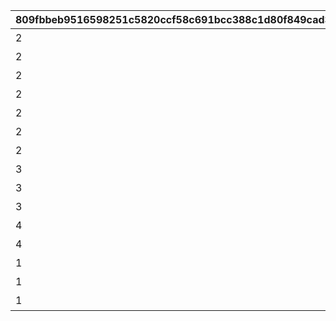 |809fbbeb9516598251c5820ccf58c691bcc388c1d80f849cad39c86c3f1bd5d6|c1bc4caecc0c779750acc8aa665d558d0e67a1f5a3feedefcba3df7a1f39dfba|0528711d36564e334aa6b3fcf2e842b542c0d6fd72971c10d0118efa0df8df5a|8264f566d7cc89275be7497e60f7167d2a840cc6e832666c46d56679e8172e2b|545250d4086659483445e7b175948deaab4f04dad93bcfa85f16c7f8d9a874b9|f0e2937ce745b5eb4575b1f17c9e48267cd69ae9081fd1e0cdc8a571e4bfacc6|a428f7c54fa5499ffeb38aa238c1e24ceb12d2674baf97c878777d463b752c5a|5241f04a77d5162242284cc888f64e47b4415cded27218095907acb3c7271b3e|4dbd3607f54523c0c66544da5048602ee4dd51d62d018d07cb8319eee4a01a4f|2fc8a599c4fd2f9d93969ace159fbcc6ac538b83a4b0030c009b7da5334cb54f|
| --- | --- | --- | --- | --- | --- | --- | --- | --- | --- |
|2|1000|訓練はまだ\nここからですわ|1|2|2|3000|vo_minigame_1013_icon_1_002_001|vo_minigame_1013_icon_2_002_001|調子が上がって\nきたなっ|
|2|5000|クスクス、悪くない\n流れですわね|2|2|2|3000|vo_minigame_1013_icon_1_003_001|vo_minigame_1013_icon_2_003_001|ほらほら、\nまだいけるだろ？|
|2|10000|すばらしい\n記録ですわ|3|2|3|3000|vo_minigame_1013_icon_1_004_001|vo_minigame_1013_icon_2_004_001|へへっ、おまえら\nやるじゃねえか！|
|2|10000|乗りに乗って\nいますわね|4|3|3|3000|vo_minigame_1013_icon_1_005_001|vo_minigame_1013_icon_2_005_001|あたしたちはまだ\n止まらねえぜ！|
|2|10000|まだまだ行きます\nついてきなさい|5|3|3|3000|vo_minigame_1013_icon_1_005_002|vo_minigame_1013_icon_2_005_002|見てろよ！\nマコト班の快進撃だ！|
|2|10000|エリコ班の\n本領発揮ですわ！|6|3|3|3000|vo_minigame_1013_icon_1_005_003|vo_minigame_1013_icon_2_005_003|うおぉぉっ！\n絶好調だぜ！|
|2|0|ここからは\n前人未到の領域です！|7|4|3|3000|vo_minigame_1013_icon_1_006_001|vo_minigame_1013_icon_2_006_001|どこまで行けるか\n楽しみだなっ！|
|3|1|厄介でしたわ…|8|5|4|1000|vo_minigame_1013_icon_1_007_001|vo_minigame_1013_icon_2_007_001|まだ諦めんなよっ|
|3|1|油断大敵です|9|5|4|1000|vo_minigame_1013_icon_1_007_002|vo_minigame_1013_icon_2_007_002|冷やっとしたぜ…！|
|3|1|忌々しいっ…|10|5|4|1000|vo_minigame_1013_icon_1_007_003|vo_minigame_1013_icon_2_007_003|弱音を吐くなっ|
|4|99|大所帯ですわね|11|6|3|1500|vo_minigame_1013_icon_1_008_001|vo_minigame_1013_icon_2_008_001|マコト班集合！|
|4|99|エリコ班へようこそ|12|6|3|1500|vo_minigame_1013_icon_1_008_002|vo_minigame_1013_icon_2_008_002|連携してくぞ！|
|1|0|ナナカちゃんに\nお任せあれ|13|8|6|3000|vo_minigame_1013_icon_1_020_001|vo_minigame_1013_icon_2_020_001|みんなに力を！|
|1|0|はっはっは！\n任せろ！|14|9|7|3000|vo_minigame_1013_icon_1_022_001|vo_minigame_1013_icon_2_022_001|任せてくれたまえ|
|1|0|どんどんいくわよ|15|10|8|3000|vo_minigame_1013_icon_1_023_001|vo_minigame_1013_icon_2_023_001|ほな、いきまひょか|